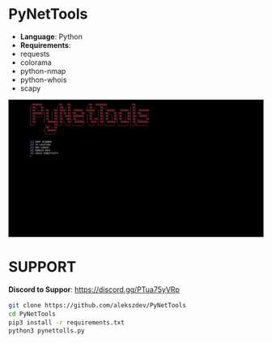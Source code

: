 # PyNetTools

- **Language**: Python
- **Requirements**:
- requests
- colorama
- python-nmap
- python-whois
- scapy

![image](https://raw.githubusercontent.com/alekszdev/PyNetTools/refs/heads/main/PyNetTools.gif)

# SUPPORT
**Discord to Suppor**: https://discord.gg/PTua75yVRp

```bash
git clone https://github.com/alekszdev/PyNetTools
cd PyNetTools
pip3 install -r requirements.txt
python3 pynettolls.py
